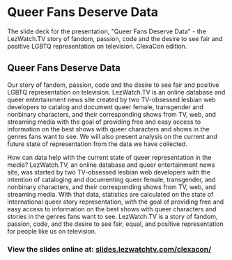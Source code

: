 # Queer Fans Deserve Data
The slide deck for the presentation, "Queer Fans Deserve Data" - the LezWatch.TV story of fandom, passion, code and the desire to see fair and positive LGBTQ representation on television. ClexaCon edition.

## Queer Fans Deserve Data

Our story of fandom, passion, code and the desire to see fair and positive LGBTQ representation on television. LezWatch.TV is an online database and queer entertainment news site created by two TV-obsessed lesbian web developers to catalog and document queer female, transgender and nonbinary characters, and their corresponding shows from TV, web, and streaming media with the goal of providing free and easy access to information on the best shows with queer characters and shows in the genres fans want to see. We will also present analysis on the current and future state of representation from the data we have collected.

How can data help with the current state of queer representation in the media? LezWatch.TV, an online database and queer entertainment news site, was started by two TV-obsessed lesbian web developers with the intention of cataloging and documenting queer female, transgender, and nonbinary characters, and their corresponding shows from TV, web, and streaming media. With that data, statistics are calculated on the state of international queer story representation, with the goal of providing free and easy access to information on the best shows with queer characters and stories in the genres fans want to see. LezWatch.TV is a story of fandom, passion, code, and the desire to see fair, equal, and positive representation for people like us on television. 

### View the slides online at: [slides.lezwatchtv.com/clexacon/](http://slides.lezwatchtv.com/clexacon/)
